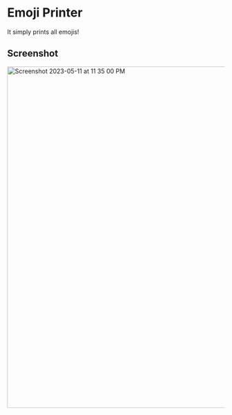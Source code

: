 # Emoji Printer
It simply prints all emojis!

## Screenshot
<img width="791" alt="Screenshot 2023-05-11 at 11 35 00 PM" src="https://github.com/iamyoungk/emoji-printer/assets/102649466/6b844b9c-b686-4482-9195-9501f6d3d661">
